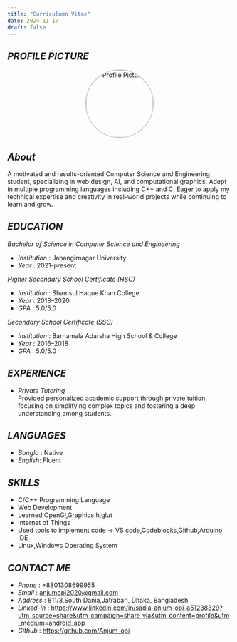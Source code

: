 ```yaml
---
title: "Curriculumn Vitae"
date: 2024-11-17
draft: false
---
```

## *PROFILE PICTURE*
<div style="text-align: center;">
  <img src="cvphoto.jpg" alt="Profile Picture" style="width:150px; height:150px; border-radius:50%; border: 2px solid #ccc;" />
</div>

## *About*
A motivated and results-oriented Computer Science and Engineering student, specializing in web design, AI, and computational graphics. Adept in multiple programming languages including C++ and C. Eager to apply my technical expertise and creativity in real-world projects while continuing to learn and grow.

## *EDUCATION*

*Bachelor of Science in Computer Science and Engineering*  
- *Institution* : Jahangirnagar University  
- *Year*        : 2021-present

*Higher Secondary School Certificate (HSC)*  
- *Institution* : Shamsul Haque Khan College  
- *Year*        : 2018–2020  
- *GPA*         : 5.0/5.0  

*Secondary School Certificate (SSC)*  
- *Institution* : Barnamala Adarsha High School & College 
- *Year*        : 2016–2018  
- *GPA*         : 5.0/5.0  

## *EXPERIENCE*
- *Private Tutoring*  
Provided personalized academic support through private tuition, focusing on simplifying complex topics and fostering a deep understanding among students.

## *LANGUAGES*
- *Bangla* : Native
- *English*: Fluent

## *SKILLS*
- C/C++ Programming Language 
- Web Development 
- Learned OpenGl,Graphics.h,glut 
- Internet of Things
- Used tools to implement code -> VS code,Codeblocks,Github,Arduino IDE
- Linux,Windows Operating System

## *CONTACT ME*
- *Phone*     : +8801308699955 
- *Email*     : anjumopi2020@gmail.com 
- *Address*   : 811/3,South Dania,Jatrabari, Dhaka, Bangladesh
- *Linked-In* : https://www.linkedin.com/in/sadia-anjum-opi-a51238329?utm_source=share&utm_campaign=share_via&utm_content=profile&utm_medium=android_app
- *Github*    : https://github.com/Anjum-opi